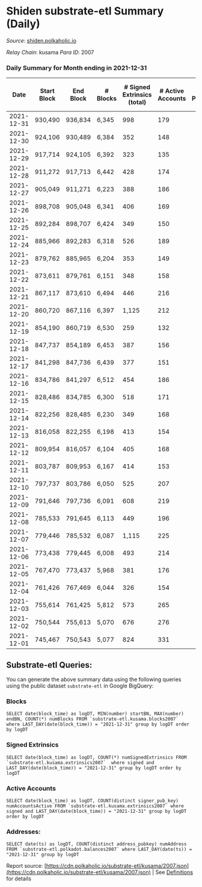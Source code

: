 # Shiden substrate-etl Summary (Daily)

_Source_: [shiden.polkaholic.io](https://shiden.polkaholic.io)

*Relay Chain*: kusama
*Para ID*: 2007



### Daily Summary for Month ending in 2021-12-31


| Date | Start Block | End Block | # Blocks | # Signed Extrinsics (total) | # Active Accounts | # Passive | # New | # Addresses with Balances | # Events | # Transfers | # XCM Transfers In | # XCM Transfers Out |
| ---- | ----------- | --------- | -------- | --------------------------- | ----------------- | --------- | ----- | ------------------------- | -------- | ----------- | ------------------ | ------------------- |
| 2021-12-31 | 930,490 | 936,834 | 6,345  | 998 | 179 |  |  | 33,830 | 103,794 | 8,020 ($504,946.11) |   |   |
| 2021-12-30 | 924,106 | 930,489 | 6,384  | 352 | 148 |  |  |  | 72,042 | 7,198 ($412,287.02) |   |   |
| 2021-12-29 | 917,714 | 924,105 | 6,392  | 323 | 135 |  |  |  | 75,417 | 6,967 ($1,302,735.98) |   |   |
| 2021-12-28 | 911,272 | 917,713 | 6,442  | 428 | 174 |  |  |  | 76,037 | 7,549 ($799,821.07) |   |   |
| 2021-12-27 | 905,049 | 911,271 | 6,223  | 388 | 186 |  |  |  | 74,114 | 6,862 ($395,880.12) |   |   |
| 2021-12-26 | 898,708 | 905,048 | 6,341  | 406 | 169 |  |  |  | 68,116 | 7,059 ($364,278.84) |   |   |
| 2021-12-25 | 892,284 | 898,707 | 6,424  | 349 | 150 |  |  |  | 84,554 | 7,264 ($456,759.95) |   |   |
| 2021-12-24 | 885,966 | 892,283 | 6,318  | 526 | 189 |  |  |  | 96,013 | 7,577 ($1,782,466.53) |   |   |
| 2021-12-23 | 879,762 | 885,965 | 6,204  | 353 | 149 |  |  |  | 65,873 | 6,897 ($435,321.79) |   |   |
| 2021-12-22 | 873,611 | 879,761 | 6,151  | 348 | 158 |  |  |  | 61,885 | 6,871 ($262,095.71) |   |   |
| 2021-12-21 | 867,117 | 873,610 | 6,494  | 446 | 216 |  |  |  | 66,606 | 7,264 ($225,800.97) |   |   |
| 2021-12-20 | 860,720 | 867,116 | 6,397  | 1,125 | 212 |  |  |  | 76,625 | 8,021 ($1,665,687.04) |   |   |
| 2021-12-19 | 854,190 | 860,719 | 6,530  | 259 | 132 |  |  |  | 62,673 | 6,925 ($165,336.80) |   |   |
| 2021-12-18 | 847,737 | 854,189 | 6,453  | 387 | 156 |  |  |  | 62,335 | 7,070 ($197,351.94) |   |   |
| 2021-12-17 | 841,298 | 847,736 | 6,439  | 377 | 151 |  |  |  | 72,072 | 7,207 ($641,068.19) |   |   |
| 2021-12-16 | 834,786 | 841,297 | 6,512  | 454 | 186 |  |  |  | 73,613 | 7,516 ($341,928.89) |   |   |
| 2021-12-15 | 828,486 | 834,785 | 6,300  | 518 | 171 |  |  |  | 104,622 | 7,744 ($1,386,785.45) |   |   |
| 2021-12-14 | 822,256 | 828,485 | 6,230  | 349 | 168 |  |  |  | 70,967 | 7,398 ($682,134.48) |   |   |
| 2021-12-13 | 816,058 | 822,255 | 6,198  | 413 | 154 |  |  |  | 77,563 | 7,001 ($453,291.56) |   |   |
| 2021-12-12 | 809,954 | 816,057 | 6,104  | 405 | 168 |  |  |  | 62,599 | 6,581 ($203,807.41) |   |   |
| 2021-12-11 | 803,787 | 809,953 | 6,167  | 414 | 153 |  |  |  | 71,843 | 6,672 ($234,589.35) |   |   |
| 2021-12-10 | 797,737 | 803,786 | 6,050  | 525 | 207 |  |  |  | 70,081 | 6,769 ($888,896.45) |   |   |
| 2021-12-09 | 791,646 | 797,736 | 6,091  | 608 | 219 |  |  |  | 85,425 | 7,056 ($674,257.80) |   |   |
| 2021-12-08 | 785,533 | 791,645 | 6,113  | 449 | 196 |  |  |  | 79,079 | 7,005 ($377,108.06) |   |   |
| 2021-12-07 | 779,446 | 785,532 | 6,087  | 1,115 | 225 |  |  |  | 90,711 | 7,581 ($613,754.87) |   |   |
| 2021-12-06 | 773,438 | 779,445 | 6,008  | 493 | 214 |  |  |  | 109,767 | 7,371 ($607,224.15) |   |   |
| 2021-12-05 | 767,470 | 773,437 | 5,968  | 381 | 176 |  |  |  | 74,784 | 6,739 ($338,031.18) |   |   |
| 2021-12-04 | 761,426 | 767,469 | 6,044  | 326 | 154 |  |  |  | 95,095 | 7,039 ($722,054.74) |   |   |
| 2021-12-03 | 755,614 | 761,425 | 5,812  | 573 | 265 |  |  |  | 95,731 | 7,174 ($2,608,147.13) |   |   |
| 2021-12-02 | 750,544 | 755,613 | 5,070  | 676 | 276 |  |  |  | 65,541 | 6,118 ($846,201.65) |   |   |
| 2021-12-01 | 745,467 | 750,543 | 5,077  | 824 | 331 |  |  |  | 73,458 | 6,754 ($876,780.88) |   |   |

## Substrate-etl Queries:
You can generate the above summary data using the following queries using the public dataset `substrate-etl` in Google BigQuery:


### Blocks
```
SELECT date(block_time) as logDT, MIN(number) startBN, MAX(number) endBN, COUNT(*) numBlocks FROM `substrate-etl.kusama.blocks2007`  where LAST_DAY(date(block_time)) = "2021-12-31" group by logDT order by logDT
```


### Signed Extrinsics
```
SELECT date(block_time) as logDT, COUNT(*) numSignedExtrinsics FROM `substrate-etl.kusama.extrinsics2007`  where signed and LAST_DAY(date(block_time)) = "2021-12-31" group by logDT order by logDT
```


### Active Accounts
```
SELECT date(block_time) as logDT, COUNT(distinct signer_pub_key) numAccountsActive FROM `substrate-etl.kusama.extrinsics2007` where signed and LAST_DAY(date(block_time)) = "2021-12-31" group by logDT order by logDT
```


### Addresses:
```
SELECT date(ts) as logDT, COUNT(distinct address_pubkey) numAddress FROM `substrate-etl.polkadot.balances2007` where LAST_DAY(date(ts)) = "2021-12-31" group by logDT
```



Report source: [https://cdn.polkaholic.io/substrate-etl/kusama/2007.json](https://cdn.polkaholic.io/substrate-etl/kusama/2007.json) | See [Definitions](/DEFINITIONS.md) for details
